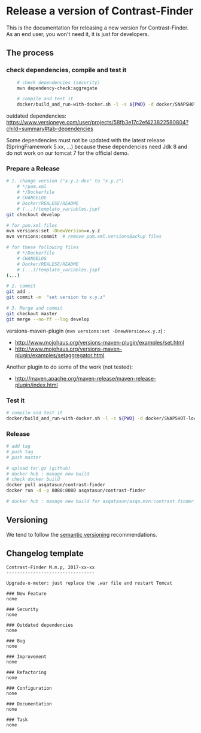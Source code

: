 # Release a version of Contrast-Finder

This is the documentation for releasing a new version for Contrast-Finder.
As an end user, you won't need it, it is just for developers.

## The process

### check dependencies, compile and test it
```bash
    # check dependencies (security)
    mvn dependency-check:aggregate  

    # compile and test it
    docker/build_and_run-with-docker.sh -l -s ${PWD} -d docker/SNAPSHOT-local_from-Ubuntu

```

outdated dependencies:
https://www.versioneye.com/user/projects/58fb3e17c2ef423822580804?child=summary#tab-dependencies
 
Some dependencies must not be updated with the latest release (SpringFramework 5.xx, ...) 
because these dependencies need Jdk 8 and do not work on our tomcat 7 for the official demo.

### Prepare a Release
```bash
# 1. change version ("x.y.z-dev" to "x.y.z")
    # */pom.xml
    # */Dockerfile
    # CHANGELOG
    # Docker/REALESE/README
    # (...)/template_variables.jspf    
git checkout develop

# for pom.xml files
mvn versions:set -DnewVersion=x.y.z
mvn versions:commit  # remove pom.xml.versionsBackup files

# for these following files
    # */Dockerfile
    # CHANGELOG
    # Docker/REALESE/README
    # (...)/template_variables.jspf   
(...)

# 2. commit 
git add .
git commit -m  "set version to x.y.z"  

# 3. Merge and commit 
git checkout master
git merge --no-ff --log develop 
```
 
versions-maven-plugin (`mvn versions:set -DnewVersion=x.y.z`) :

- http://www.mojohaus.org/versions-maven-plugin/examples/set.html
- http://www.mojohaus.org/versions-maven-plugin/examples/setaggregator.html
 
Another plugin to do some of the work (not tested):

- http://maven.apache.org/maven-release/maven-release-plugin/index.html
 
### Test it
```bash
# compile and test it
docker/build_and_run-with-docker.sh -l -s ${PWD} -d docker/SNAPSHOT-local_from-Ubuntu
```
 
### Release
```bash
# add tag
# push tag
# push master

# upload tar.gz (github)
# docker hub : manage new build
# check docker build
docker pull asqatasun/contrast-finder 
docker run -d -p 8080:8080 asqatasun/contrast-finder

# docker hub : manage new build for asqatasun/asqa.mvn:contrast.finder_jdk*
```
 

## Versioning

We tend to follow the [semantic versioning](http://semver.org/) recommendations.

## Changelog template

```
Contrast-Finder M.m.p, 2017-xx-xx
---------------------------------

Upgrade-o-meter: just replace the .war file and restart Tomcat

### New Feature
none

### Security
none

### Outdated dependencies
none

### Bug
none

### Improvement 
none

### Refactoring
none

### Configuration 
none

### Documentation
none

### Task
none

```